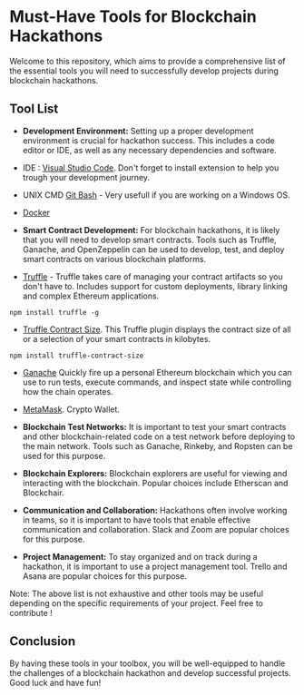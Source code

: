 # Must-Have Tools for Blockchain Hackathons

Welcome to this repository, which aims to provide a comprehensive list of the essential tools you will need to successfully develop projects during blockchain hackathons.

## Tool List  

- **Development Environment:** Setting up a proper development environment is crucial for hackathon success. This includes a code editor or IDE, as well as any necessary dependencies and software.  
- IDE : [Visual Studio Code](https://code.visualstudio.com/download). Don't forget to install extension to help you trough your development journey.
- UNIX CMD [Git Bash](https://git-scm.com/downloads) - Very usefull if you are working on a Windows OS.
- [Docker](https://www.docker.com/)

- **Smart Contract Development:** For blockchain hackathons, it is likely that you will need to develop smart contracts. Tools such as Truffle, Ganache, and OpenZeppelin can be used to develop, test, and deploy smart contracts on various blockchain platforms.
- [Truffle](https://trufflesuite.com/) - Truffle takes care of managing your contract artifacts so you don't have to. Includes support for custom deployments, library linking and complex Ethereum applications.
```
npm install truffle -g
```
- [Truffle Contract Size](https://www.npmjs.com/package/truffle-contract-size). This Truffle plugin displays the contract size of all or a selection of your smart contracts in kilobytes.
```
npm install truffle-contract-size
```
- [Ganache](https://trufflesuite.com/ganache/) Quickly fire up a personal Ethereum blockchain which you can use to run tests, execute commands, and inspect state while controlling how the chain operates.
- [MetaMask](https://metamask.io/). Crypto Wallet.

- **Blockchain Test Networks:** It is important to test your smart contracts and other blockchain-related code on a test network before deploying to the main network. Tools such as Ganache, Rinkeby, and Ropsten can be used for this purpose.  

- **Blockchain Explorers:** Blockchain explorers are useful for viewing and interacting with the blockchain. Popular choices include Etherscan and Blockchair.  

- **Communication and Collaboration:** Hackathons often involve working in teams, so it is important to have tools that enable effective communication and collaboration. Slack and Zoom are popular choices for this purpose.  

- **Project Management:** To stay organized and on track during a hackathon, it is important to use a project management tool. Trello and Asana are popular choices for this purpose.  

Note: The above list is not exhaustive and other tools may be useful depending on the specific requirements of your project. Feel free to contribute !  

## Conclusion
By having these tools in your toolbox, you will be well-equipped to handle the challenges of a blockchain hackathon and develop successful projects. Good luck and have fun!

